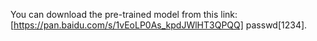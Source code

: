 You can download the pre-trained model from this link: [https://pan.baidu.com/s/1vEoLP0As_kpdJWlHT3QPQQ] passwd[1234].
